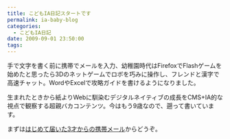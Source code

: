 ```yaml
---
title: こどもIA日記スタートです
permalink: ia-baby-blog
categories:
  - こどもIA日記
date: 2009-09-01 23:50:00
tags:
---
```


手で文字を書く前に携帯でメールを入力、幼稚園時代はFirefoxでFlashゲームを始めたと思ったら3Dのネットゲームでロボを巧みに操作し、フレンドと漢字で高速チャット。WordやExcelで攻略ガイドを書けるようになりました。

生まれたときから紙よりWebに馴染むデジタルネイティブの成長をCMS+IA的な視点で観察する超親バカコンテンツ。今はもう9歳なので、遡って書いています。

まずは[はじめて届いた3才からの携帯メール](/news/first-mobile-mailf/)からどうぞ。